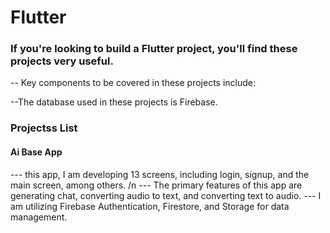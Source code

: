 # Flutter


### If you're looking to build a Flutter project, you'll find these projects very useful.

-- Key components to be covered in these projects include:

--The database used in these projects is Firebase.


### Projectss List

#### Ai Base App

 --- this app, I am developing 13 screens, including login, signup, and the main screen, among others. /n
 --- The primary features of this app are generating chat, converting audio to text, and converting text to audio. 
 --- I am utilizing Firebase Authentication, Firestore, and Storage for data management.

